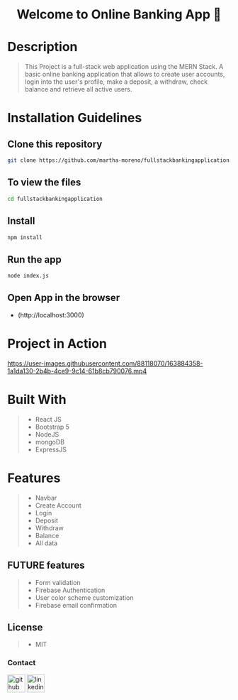 <h1 align="center">Welcome to Online Banking App 👋</h1>

# Description
> This Project is a full-stack web application using the MERN Stack. A basic online banking application that allows to create user accounts, login into the user's profile, make a deposit, a withdraw, check balance and retrieve all active users. 


# Installation Guidelines
## Clone this repository 

```sh
git clone https://github.com/martha-moreno/fullstackbankingapplication.git
```

## To view the files

```sh
cd fullstackbankingapplication
```
## Install

```sh
npm install
```

## Run the app

```sh
node index.js
```

## Open App in the browser 
* (http://localhost:3000)

# Project in Action
https://user-images.githubusercontent.com/88118070/163884358-1a1da130-2b4b-4ce9-9c14-61b8cb790076.mp4

# Built With 
>- React JS
>- Bootstrap 5
>- NodeJS
>- mongoDB
>- ExpressJS

# Features
>- Navbar
>- Create Account
>- Login
>- Deposit
>- Withdraw
>- Balance
>- All data
## FUTURE features
>- Form validation
>- Firebase Authentication
>- User color scheme customization
>- Firebase email confirmation

## License
>- MIT


### Contact
 [<img src='https://cdn.jsdelivr.net/npm/simple-icons@3.0.1/icons/github.svg' alt='github' height='40'>](https://github.com/martha-moreno/martha-moreno.github.io)  [<img src='https://cdn.jsdelivr.net/npm/simple-icons@3.0.1/icons/linkedin.svg' alt='linkedin' height='40'>](https://www.linkedin.com/in/martha-gissela-moreno/)  


